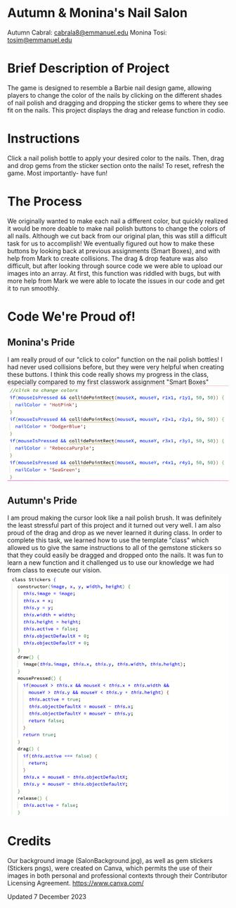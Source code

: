 # Autumn & Monina's Nail Salon
Autumn Cabral: cabrala8@emmanuel.edu
Monina Tosi: tosim@emmanuel.edu

# Brief Description of Project
The game is designed to resemble a Barbie nail design game, allowing players to change the color of the nails by clicking on the different shades of nail polish and dragging and dropping the sticker gems to where they see fit on the nails. This project displays the drag and release function in codio.


# Instructions
Click a nail polish bottle to apply your desired color to the nails. Then, drag and drop gems from the sticker section onto the nails! To reset, refresh the game. Most importantly- have fun!

# The Process
We originally wanted to make each nail a different color, but quickly realized it would be more doable to make nail polish buttons to change the colors of all nails. Although we cut back from our original plan, this was still a difficult task for us to accomplish! We eventually figured out how to make these buttons by looking back at previous assignments (Smart Boxes), and with help from Mark to create collisions. The drag & drop feature was also difficult, but after looking through source code we were able to upload our images into an array. At first, this function was riddled with bugs, but with more help from Mark we were able to locate the issues in our code and get it to run smoothly.   

# Code We're Proud of! 
  ## Monina's Pride
  I am really proud of our "click to color" function on the nail polish bottles! I had never used collisions before, but they were very helpful when creating these buttons. I think this code really shows my progress in the class, especially compared to my first classwork assignment "Smart Boxes" 
  ![A screenshot of my code.](ProudCode.png)
  ## Autumn's Pride  
  I am proud making the cursor look like a nail polish brush. It was definitely the least stressful part of this project and it turned out very well. I am also proud of the drag and drop as we never learned it during class. In order to complete this task, we learned how to use the template "class" which allowed us to give the same instructions to all of the gemstone stickers so that they could easily be dragged and dropped onto the nails. It was fun to learn a new function and it challenged us to use our knowledge we had from class to execute our vision. 
  ![A screenshot of my code.](AutumnProud.png) 

# Credits
Our background image (SalonBackground.jpg), as well as gem stickers (Stickers pngs), were created on Canva, which permits the use of their images in both personal and professional contexts through their Contributor Licensing Agreement. 
https://www.canva.com/ 

Updated 7 December 2023


